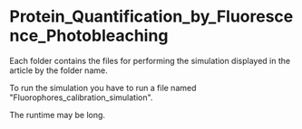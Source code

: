 # Protein_Quantification_by_Fluorescence_Photobleaching


Each folder contains the files for performing the simulation displayed in the article by the folder name.

To run the simulation you have to run a file named "Fluorophores_calibration_simulation".

The runtime may be long.
